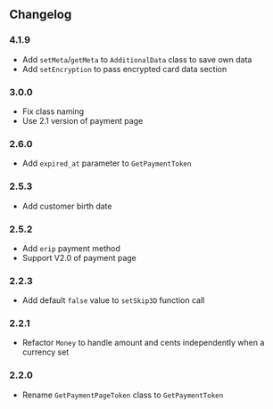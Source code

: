 ## Changelog

### 4.1.9

  * Add `setMeta`/`getMeta` to `AdditionalData` class to save own data
  * Add `setEncryption` to pass encrypted card data section

### 3.0.0

  * Fix class naming
  * Use 2.1 version of payment page

### 2.6.0

  * Add `expired_at` parameter to `GetPaymentToken`

### 2.5.3

  * Add customer birth date

### 2.5.2

  * Add `erip` payment method
  * Support V2.0 of payment page

### 2.2.3

  * Add default `false` value to `setSkip3D` function call

### 2.2.1

  * Refactor `Money` to handle amount and cents independently when a
    currency set

### 2.2.0

  * Rename ``GetPaymentPageToken`` class to ``GetPaymentToken``
